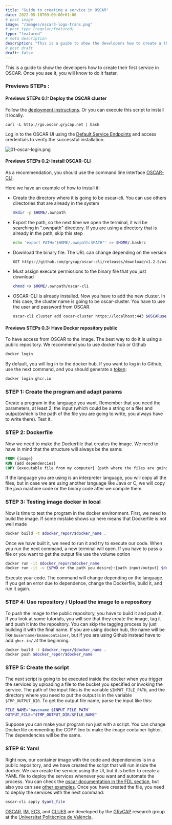 ```yaml
---
title: "Guide to creating a service in OSCAR"
date: 2022-05-10T09:00:00+01:00
# post image
image: "/images/oscar3-logo-trans.png"
# post type (regular/featured)
type: "featured"
# meta description
description: "This is a guide to show the developers how to create a their first service in OSCAR."
# post draft
draft: false
---
```



This is a guide to show the developers how to create their first service in OSCAR. Once you see it, you will know to do it faster.


### Previews STEPs :



#### Previews STEPs 0.1: Deploy the OSCAR cluster


Follow the [deployment instructions](https://o-scar.readthedocs.io/en/latest/deploy.html). Or you can execute this script to install it locally.
```
curl -L http://go.oscar.grycap.net | bash
```
Log in to the OSCAR UI using the [Default Service Endpoints](https://o-scar.readthedocs.io/en/latest/usage.html#default-service-endpoints) and access credentials to verify the successful installation.

![01-oscar-login.png](../../images/blog/post-text-to-speech/01-oscar-login.png)


#### Previews STEPs 0.2: Install OSCAR-CLI

As a recommendation, you should use the command line interface [OSCAR-CLI](https://docs.oscar.grycap.net/oscar-cli/).

Here we have an example of how to install it:

  * Create the directory where it is going to be oscar-cli. You can use others directories that are already in the system
    ```bash
    mkdir -p $HOME/.ownpath
    ```

  * Export the path, so the next time we open the terminal, it will be searching in ".ownpath" directory. If you are using a directory that is already in the path, skip this step 
    ``` bash
    echo 'export PATH="$HOME/.ownpath:$PATH"' >> $HOME/.bashrc
    ```

  * Download the binary file. The URL can change depending on the version
    ``` bash
    GET https://github.com/grycap/oscar-cli/releases/download/v1.2.5/oscar-cli > $HOME/.ownpath/oscar-cli
    ```

  * Must assign execute permissions to the binary file that you just download
    ``` bash
    chmod +x $HOME/.ownpath/oscar-cli
    ```

  * OSCAR-CLI is already installed. Now you have to add the new cluster. In this case, the cluster name is going to be oscar-cluster. You have to use the user and password from OSCAR.  
    ``` bash
    oscar-cli cluster add oscar-cluster https://localhost:443 $OSCARuser $OSCARpass
    ```
#### Previews STEPs 0.3: Have Docker repository public

To have access from OSCAR to the image. The best way to do it is using a public repository. We recommend you to use docker hub or Github    
``` bash
docker login
```
By default, you will log in to the docker hub. If you want to log in to Github, use the next command, and you should generate a [token](https://github.com/settings/tokens):
``` bash
docker login ghcr.io
```


### STEP 1: Create the program and adapt params
Create a program in the language you want. Remember that you need the parameters, at least 2, the input (which could be a string or a file) and output(which is the path of the file you are going to write, you always have to write there). Test it.


### STEP 2: Dockerfile
Now we need to make the Dockerfile that creates the image. We need to have in mind that the structure will always be the same:

``` Dockerfile
FROM {image}
RUN {add dependencies}
COPY {executable file from my computer} {path where the files are going to state}
```

If the language you are using is an interpreter language, you will copy all the files, but in case we are using another language like Java or C, we will copy the java machine code or the binary code after we compile them.


### STEP 3: Testing image docker in local 

Now is time to test the program in the docker environment. First, we need to build the image. If some mistake shows up here means that Dockerfile is not well made

``` bash
docker build -t $docker_repor/$docker_name .
```

Once we have built it, we need to run it and try to execute our code. When you run the next command, a new terminal will open. If you have to pass a file or you want to get the output file use the volume option

``` bash
docker run -it $docker_repor/$docker_name
docker run -it -v {$PWD or the path you desire}:{path input/output} $docker_repor/$docker_name
```

Execute your code. The command will change depending on the language. If you get an error due to dependence, change the Dockerfile, build it, and run it again.


### STEP 4: Use repository / Upload the image to a repository

To push the image to the public repository, you have to build it and push it. If you look at some tutorials, you will see that they create the image, tag it and push it into the repository. You can skip the tagging process by just building it with the final name. If you are using docker hub, the name will be like `$username/$namecontainer`, but if you are using Github instead have to add `ghcr.io/` at the beginning.

```bash
docker build -t $docker_repor/$docker_name .
docker push $docker_repor/$docker_name
```


### STEP 5: Create the script

The next script is going to be executed inside the docker when you trigger the services by uploading a file to the bucket you specified or invoking the service. The path of the input files is the variable `$INPUT_FILE_PATH`, and the directory where you need to put the output is in the variable `$TMP_OUTPUT_DIR`. To get the output file name, parse the input like this:

``` bash 
FILE_NAME=`basename $INPUT_FILE_PATH`
OUTPUT_FILE="$TMP_OUTPUT_DIR/$FILE_NAME"
```

Suppose you can make your program run just with a script. You can change Dockerfile commenting the COPY line to make the image container lighter. The dependencies will be the same.



### STEP 6: Yaml

Right now, our container image with the code and dependencies is in a public repository, and we have created the script that will run inside the docker. We can create the service using the UI, but it is better to create a YAML file to deploy the services whenever you want and automate the process. You can check the [oscar documentation in the FDL section](https://docs.oscar.grycap.net/fdl/), but also you can see [other examples](https://github.com/grycap/oscar/tree/master/examples). Once you have created the file, you need to deploy the services with the next command:

``` bash
oscar-cli apply $yaml_file
```




[OSCAR](https://grycap.github.io/oscar/), [IM](http://www.grycap.upv.es/im), [EC3](https://github.com/grycap/ec3), and [CLUES](https://www.grycap.upv.es/clues/) are developed by the [GRyCAP](https://www.grycap.upv.es/) research group at the [Universitat Politècnica de València](https://www.upv.es/).